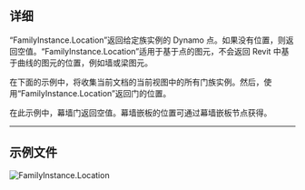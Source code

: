 ## 详细
“FamilyInstance.Location”返回给定族实例的 Dynamo 点。如果没有位置，则返回空值。“FamilyInstance.Location”适用于基于点的图元，不会返回 Revit 中基于曲线的图元的位置，例如墙或梁图元。

在下面的示例中，将收集当前文档的当前视图中的所有门族实例。然后，使用“FamilyInstance.Location”返回门的位置。

在此示例中，幕墙门返回空值。幕墙嵌板的位置可通过幕墙嵌板节点获得。
___
## 示例文件

![FamilyInstance.Location](./Revit.Elements.FamilyInstance.Location_img.jpg)

